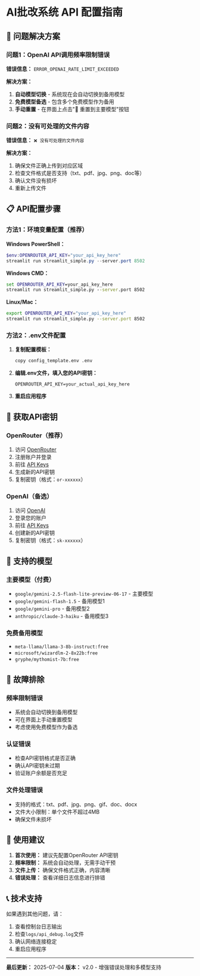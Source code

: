 # AI批改系统 API 配置指南

## 🚨 问题解决方案

### 问题1：OpenAI API调用频率限制错误
**错误信息：** `ERROR_OPENAI_RATE_LIMIT_EXCEEDED`

**解决方案：**
1. **自动模型切换** - 系统现在会自动切换到备用模型
2. **免费模型备选** - 包含多个免费模型作为备用
3. **手动重置** - 在界面上点击"🔄 重置到主要模型"按钮

### 问题2：没有可处理的文件内容
**错误信息：** `❌ 没有可处理的文件内容`

**解决方案：**
1. 确保文件正确上传到对应区域
2. 检查文件格式是否支持（txt、pdf、jpg、png、doc等）
3. 确认文件没有损坏
4. 重新上传文件

## 📋 API配置步骤

### 方法1：环境变量配置（推荐）

**Windows PowerShell：**
```powershell
$env:OPENROUTER_API_KEY="your_api_key_here"
streamlit run streamlit_simple.py --server.port 8502
```

**Windows CMD：**
```cmd
set OPENROUTER_API_KEY=your_api_key_here
streamlit run streamlit_simple.py --server.port 8502
```

**Linux/Mac：**
```bash
export OPENROUTER_API_KEY="your_api_key_here"
streamlit run streamlit_simple.py --server.port 8502
```

### 方法2：.env文件配置

1. **复制配置模板：**
   ```bash
   copy config_template.env .env
   ```

2. **编辑.env文件，填入您的API密钥：**
   ```
   OPENROUTER_API_KEY=your_actual_api_key_here
   ```

3. **重启应用程序**

## 🔑 获取API密钥

### OpenRouter（推荐）
1. 访问 [OpenRouter](https://openrouter.ai)
2. 注册账户并登录
3. 前往 [API Keys](https://openrouter.ai/keys)
4. 生成新的API密钥
5. 复制密钥（格式：`or-xxxxxx`）

### OpenAI（备选）
1. 访问 [OpenAI](https://platform.openai.com)
2. 登录您的账户
3. 前往 [API Keys](https://platform.openai.com/api-keys)
4. 创建新的API密钥
5. 复制密钥（格式：`sk-xxxxxx`）

## 🤖 支持的模型

### 主要模型（付费）
- `google/gemini-2.5-flash-lite-preview-06-17` - 主要模型
- `google/gemini-flash-1.5` - 备用模型1
- `google/gemini-pro` - 备用模型2
- `anthropic/claude-3-haiku` - 备用模型3

### 免费备用模型
- `meta-llama/llama-3-8b-instruct:free`
- `microsoft/wizardlm-2-8x22b:free`
- `gryphe/mythomist-7b:free`

## 🔧 故障排除

### 频率限制错误
- 系统会自动切换到备用模型
- 可在界面上手动重置模型
- 考虑使用免费模型作为备选

### 认证错误
- 检查API密钥格式是否正确
- 确认API密钥未过期
- 验证账户余额是否充足

### 文件处理错误
- 支持的格式：txt、pdf、jpg、png、gif、doc、docx
- 文件大小限制：单个文件不超过4MB
- 确保文件未损坏

## 🎯 使用建议

1. **首次使用：** 建议先配置OpenRouter API密钥
2. **频率限制：** 系统会自动处理，无需手动干预
3. **文件上传：** 确保文件格式正确，内容清晰
4. **错误处理：** 查看详细日志信息进行排错

## 📞 技术支持

如果遇到其他问题，请：
1. 查看控制台日志输出
2. 检查`logs/api_debug.log`文件
3. 确认网络连接稳定
4. 重启应用程序

---

**最后更新：** 2025-07-04
**版本：** v2.0 - 增强错误处理和多模型支持 